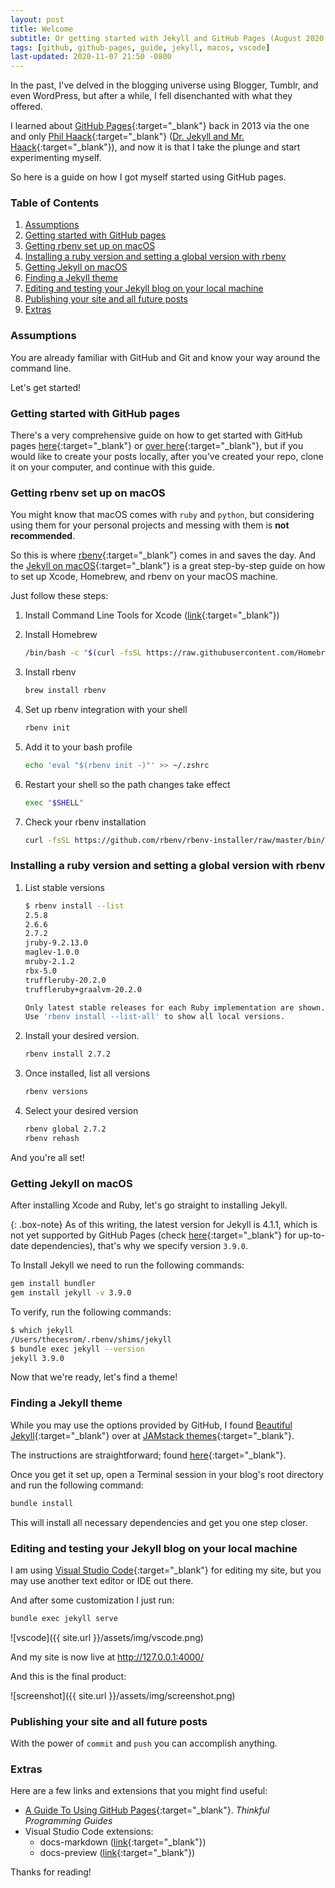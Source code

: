 ```yaml
---
layout: post
title: Welcome
subtitle: Or getting started with Jekyll and GitHub Pages (August 2020 Edition)
tags: [github, github-pages, guide, jekyll, macos, vscode]
last-updated: 2020-11-07 21:50 -0800
---
```

In the past, I've delved in the blogging universe using Blogger, Tumblr, and even WordPress, but after a while, I fell disenchanted with what they offered.

I learned about [GitHub Pages](https://pages.github.com/){:target="_blank"} back in 2013 via the one and only [Phil Haack](https://twitter.com/haacked){:target="_blank"} ([Dr. Jekyll and Mr. Haack](https://haacked.com/archive/2013/12/02/dr-jekyll-and-mr-haack/){:target="_blank"}), and now it is that I take the plunge and start experimenting myself.

So here is a guide on how I got myself started using GitHub pages.

### Table of Contents

1. [Assumptions](#assumptions)
1. [Getting started with GitHub pages](#getting-started-with-github-pages)
1. [Getting rbenv set up on macOS](#getting-rbenv-set-up-on-macos)
1. [Installing a ruby version and setting a global version with rbenv](#installing-a-ruby-version-and-setting-a-global-version-with-rbenv)
1. [Getting Jekyll on macOS](#getting-jekyll-on-macos)
1. [Finding a Jekyll theme](#finding-a-jekyll-theme)
1. [Editing and testing your Jekyll blog on your local machine](#editing-and-testing-your-jekyll-blog-on-your-local-machine)
1. [Publishing your site and all future posts](#publishing-your-site-and-all-future-posts)
1. [Extras](#extras)

### Assumptions

You are already familiar with GitHub and Git and know your way around the command line.

Let's get started!

### Getting started with GitHub pages

There's a very comprehensive guide on how to get started with GitHub pages [here](https://guides.github.com/features/pages/){:target="_blank"} or [over here](https://docs.github.com/en/github/working-with-github-pages/getting-started-with-github-pages){:target="_blank"}, but if you would like to create your posts locally, after you've created your repo, clone it on your computer, and continue with this guide.

### Getting rbenv set up on macOS

You might know that macOS comes with `ruby` and `python`, but considering using them for your personal projects and messing with them is **not recommended**.

So this is where [rbenv](https://github.com/rbenv/rbenv){:target="_blank"} comes in and saves the day. And the [Jekyll on macOS](https://jekyllrb.com/docs/installation/macos/){:target="_blank"} is a great step-by-step guide on how to set up Xcode, Homebrew, and rbenv on your macOS machine.

Just follow these steps:

1. Install Command Line Tools for Xcode ([link](https://developer.apple.com/download/more/?=xcode){:target="_blank"})
1. Install Homebrew

    ```bash
    /bin/bash -c "$(curl -fsSL https://raw.githubusercontent.com/Homebrew/install/master/install.sh)"
    ```

1. Install rbenv

    ```bash
    brew install rbenv
    ```

1. Set up rbenv integration with your shell

    ```bash
    rbenv init
    ```

1. Add it to your bash profile

    ```bash
    echo 'eval "$(rbenv init -)"' >> ~/.zshrc
    ```

1. Restart your shell so the path changes take effect

    ```bash
    exec "$SHELL"
    ```

1. Check your rbenv installation

    ```bash
    curl -fsSL https://github.com/rbenv/rbenv-installer/raw/master/bin/rbenv-doctor | bash
    ```

### Installing a ruby version and setting a global version with rbenv

1. List stable versions

    ```bash
    $ rbenv install --list
    2.5.8
    2.6.6
    2.7.2
    jruby-9.2.13.0
    maglev-1.0.0
    mruby-2.1.2
    rbx-5.0
    truffleruby-20.2.0
    truffleruby+graalvm-20.2.0

    Only latest stable releases for each Ruby implementation are shown.
    Use 'rbenv install --list-all' to show all local versions.
    ```

1. Install your desired version.

    ```bash
    rbenv install 2.7.2
    ```

1. Once installed, list all versions

    ```bash
    rbenv versions
    ```

1. Select your desired version

    ```bash
    rbenv global 2.7.2
    rbenv rehash
    ```

And you're all set!

### Getting Jekyll on macOS

After installing Xcode and Ruby, let's go straight to installing Jekyll.

{: .box-note}
As of this writing, the latest version for Jekyll is  4.1.1, which is not yet supported by GitHub Pages (check [here](https://pages.github.com/versions/){:target="_blank"} for up-to-date dependencies), that's why we specify version `3.9.0`.

To Install Jekyll we need to run the following commands:

```bash
gem install bundler
gem install jekyll -v 3.9.0
```

To verify, run the following commands:

```bash
$ which jekyll
/Users/thecesrom/.rbenv/shims/jekyll
$ bundle exec jekyll --version
jekyll 3.9.0
```

Now that we're ready, let's find a theme!

### Finding a Jekyll theme

While you may use the options provided by GitHub, I found [Beautiful Jekyll](https://github.com/daattali/beautiful-jekyll){:target="_blank"} over at [JAMstack themes](https://jamstackthemes.dev/ssg/jekyll/){:target="_blank"}.

The instructions are straightforward; found [here](https://github.com/daattali/beautiful-jekyll/blob/master/README.md){:target="_blank"}.

Once you get it set up, open a Terminal session in your blog's root directory and run the following command:

```bash
bundle install
```

This will install all necessary dependencies and get you one step closer.

### Editing and testing your Jekyll blog on your local machine

I am using [Visual Studio Code](https://code.visualstudio.com/){:target="_blank"} for editing my site, but you may use another text editor or IDE out there.

And after some customization I just run:

```bash
bundle exec jekyll serve
```

![vscode]({{ site.url }}/assets/img/vscode.png)

And my site is now live at <http://127.0.0.1:4000/>

And this is the final product:

![screenshot]({{ site.url }}/assets/img/screenshot.png)

### Publishing your site and all future posts

With the power of `commit` and `push` you can accomplish anything.

### Extras

Here are a few links and extensions that you might find useful:

- [A Guide To Using GitHub Pages](https://www.thinkful.com/learn/a-guide-to-using-github-pages/){:target="_blank"}. *Thinkful Programming Guides*
- Visual Studio Code extensions:
  - docs-markdown ([link](https://marketplace.visualstudio.com/items?itemName=docsmsft.docs-markdown){:target="_blank"})
  - docs-preview ([link](https://marketplace.visualstudio.com/items?itemName=docsmsft.docs-preview){:target="_blank"})

Thanks for reading!
